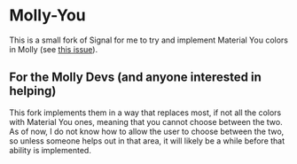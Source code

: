 # Molly-You

This is a small fork of Signal for me to try and implement Material You colors in Molly (see [this issue](https://github.com/mollyim/mollyim-android/issues/300)).

## For the Molly Devs (and anyone interested in helping)
This fork implements them in a way that replaces most, if not all the colors with Material You ones, meaning that you cannot choose between the two. As of now, I do not know how to allow the user to choose between the two, so unless someone helps out in that area, it will likely be a while before that ability is implemented.
